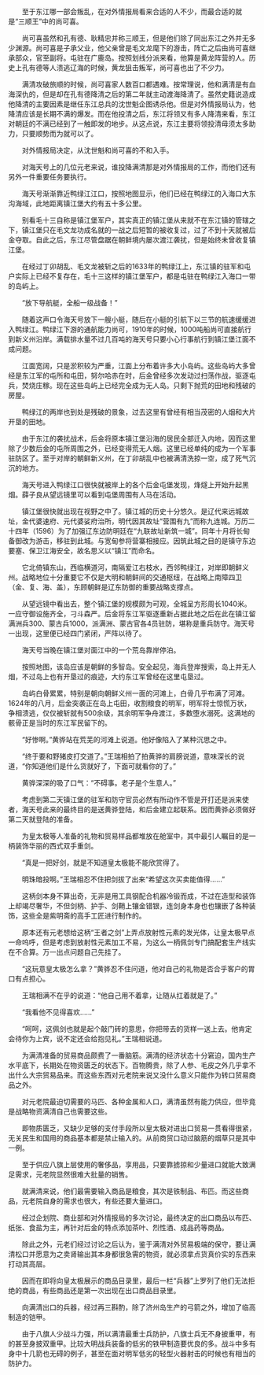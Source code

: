　　至于东江哪一部会叛乱，在对外情报局看来合适的人不少，而最合适的就是“三顺王”中的尚可喜。

　　尚可喜虽然和孔有德、耿精忠并称三顺王，但是他们除了同出东江之外并无多少渊源。尚可喜是子承父业，他父亲曾是毛文龙麾下的游击，阵亡之后由尚可喜继承部众，官至副将。屯驻在广鹿岛。按照划线分派来看，他算是黄龙阵营的人。历史上孔有德等人溃逃辽海的时候，黄龙狙击叛军，尚可喜也出了不少力。

　　满清攻破旅顺的时候，尚可喜家人数百口都遇难。按常理说，他和满清是有血海深仇的，但是却在孔有德降清之后的第二年就主动渡海降清了。虽然史籍说造成他降清的主要因素是继任东江总兵的沈世魁企图诱杀他。但是对外情报局认为，他降清应该是长期不满的爆发。而在他投清之后，东江将领又有多人降清来看，东江对朝廷的不满已经到了一触即发的地步。从这点说，东江主要将领投清毋须太多助力，只要顺势而为就可以了。

　　对外情报局决定，从沈世魁和尚可喜的不和入手。

　　对海天号上的几位元老来说，谁投降满清那是对外情报局的工作，而他们还有另外一件重要任务要执行。

　　海天号渐渐靠近鸭绿江江口，按照地图显示，他们已经在鸭绿江的入海口大东沟海域，此地距离镇江堡大约有五十多公里。

　　别看毛十三自称是镇江堡军户，其实真正的镇江堡从来就不在东江镇的管辖之下，镇江堡只在毛文龙功成名就的一战之后短暂的被收复过，过了不到十天就被后金夺取。自此之后，东江尽管盘踞在朝鲜境内屡次渡江袭扰，但是始终未曾收复镇江堡。

　　在经过丁卯胡乱、毛文龙被斩之后的1633年的鸭绿江上，东江镇的驻军和屯户实际上已经不复存在，毛十三这样的镇江堡军户，都是屯驻在鸭绿江入海口一带的岛屿上。

　　“放下导航艇，全船一级战备！”

　　随着这声口令海天号放下一艘小艇，随后在小艇的引航下以三节的航速缓缓进入鸭绿江。鸭绿江下游的通航能力尚可，1910年的时候，1000吨船尚可直接航行到新义州沿岸。满载排水量不过几百吨的海天号只要小心行事航行到镇江堡江面不成问题。

　　江面宽阔，只是淤积较为严重，江面上分布着许多大小岛屿。这些岛屿大多曾经是东江军的屯所和屯田，努尔哈赤在时，后金曾经多次发动过扫荡作战，驱逐屯兵，焚烧庄稼。现在这些岛屿上已经完全成为无人岛。只剩下抛荒的田地和残破的房屋。

　　鸭绿江的两岸也到处是残破的景象，过去这里有曾经有相当茂密的人烟和大片开垦的田地。

　　由于东江的袭扰战术，后金将原本镇江堡沿海的居民全部迁入内地，因而这里除了少数后金的屯所周围之外，已经变得荒无人烟。这里已经单纯的成为一个军事驻防区了。至于对岸的朝鲜新义州，在丁卯胡乱中也被满清洗掠一空，成了死气沉沉的地方。

　　海天号进入鸭绿江口很快就被岸上的各个后金屯堡发现，烽燧上开始升起黑烟。薛子良从望远镜里可以看到屯堡周围有人马在活动。

　　镇江堡很快就出现在视野之中了。镇江城的历史十分悠久。是辽代来远城故址，金代婆速府、元代婆娑府治所，明代因其故址“营围有九”而称九连城。万历二十四年（1596）为了加强辽东边防明廷在“九联故址新筑一城”。同年十月将长甸备御改为游击，移驻到此城。与宽甸参将营寨相接应。因筑此城之目的是镇守东边要塞、保卫江海安全，故名思义以“镇江”而命名。

　　它北倚镇东山，西临横道河，南隔爱江右枝水，西邻鸭绿江，对岸即朝鲜义州。战略地位十分重要它不仅是大明和朝鲜间的交通枢纽，在战略上南障四卫（金、复、海、盖），东顾朝鲜是辽东防御的重要战略支撑点。

　　从望远镜中看出去，整个镇江堡的规模颇为可观，全城呈方形周长1040米。一应守御设施齐全，刁斗森严。后金将东江军驱逐重新占据此地之后在此在镇江留满洲兵300、蒙古兵1000，派满洲、蒙古官各4员驻防，堪称是重兵防守。海天号一出现，这里便已经四门紧闭，严阵以待了。

　　海天号当晚在镇江堡对面江中的一个荒岛靠岸停泊。

　　按照地图，该岛应该是朝鲜的多智岛。安全起见，海兵登岸搜索，岛上并无人烟，不过岛上也有开垦过的痕迹，大约东江军曾经在这里屯垦过。

　　岛屿白骨累累，特别是朝向朝鲜义州一面的河滩上，白骨几乎布满了河滩。1624年的八月，后金突袭正在岛上屯田，收割粮食的明军，明军将士惊慌万状，争相溃逃，仅仅被斩就有500余级，其余明军争舟渡江，多数堕水溺死。这满地的骸骨正是当时的东江军民留下的。

　　“好惨啊。”黄骅站在荒芜的河滩上说道。他好像陷入了某种沉思之中。

　　“终于要和野猪皮打交道了。”王瑞相拍了拍黄骅的肩膀说道，意味深长的说道，“你知道他们是什么货就好了，下面可就看你的了。”

　　黄骅深深的吸了口气：“不碍事。老子是个生意人。”

　　考虑到第二天镇江堡的驻军和防守官员必然有所动作不管是开打还是派来使者，海天号此来的最终目的是送黄骅登陆，和后金建立起联系。因而黄骅必须做好第二天就登陆的准备。

　　为皇太极等人准备的礼物和贸易样品都堆放在舱室中，其中最引人瞩目的是一柄装饰华丽的西式双手重剑。

　　“真是一把好剑，就是不知道皇太极能不能欣赏得了。

　　明珠暗投啊。”王瑞相忍不住把剑拔了出来“希望这次买卖能值得……”

　　这柄剑本身不算出奇，无非是用工具钢配合机器冷锻而成，不过在造型和装饰上却竭尽奢华，不但剑柄、护手、剑鞘上镶金错银，连剑身本身也也镶嵌了各种装饰，这些全是紫明斋的高手工匠进行制作的。

　　原本还有元老想给这柄“王者之剑”上弄点放射性元素的发光体，让皇太极早点一命呜呼，但是考虑到放射性元素加工不易，为这么一柄佩剑专门搞配套生产线实在不合算。万一出点问题自己先挂了。

　　“这玩意皇太极怎么拿？”黄骅忍不住问道，他对自己的礼物是否合乎客户的胃口有点担心。

　　王瑞相满不在乎的说道：“他自己用不着拿，让随从扛着就是了。”

　　“我看他不见得喜欢……”

　　“呵呵，这佩剑也就是起个敲门砖的意思，你把带去的货样一送上去。他肯定会待你为上宾，说不定还会给抱见礼。”王瑞相说道。

　　为满清准备的贸易商品颇费了一番脑筋。满清的经济状态十分窘迫，国内生产水平底下，长期处在物资匮乏的状态下。百物腾贵，除了人参、毛皮之外几乎拿不出什么大宗贸易品来。而这些东西对元老院来说又没什么意义只能作为转口贸易商品之外。

　　对元老院最迫切需要的马匹、各种金属和人口，满清虽然有能力供应，但毕竟是战略物资满清自己也需要这些。

　　即物质匮乏，又缺少足够的支付手段所以皇太极对进出口贸易一贯看得很紧，无关民生和国用的商品基本都是禁止输入的。从前商贸口动过脑筋的烟草只是其中一例。

　　至于供应八旗上层使用的奢侈品，享用品，只要靠掳掠和少量进口就能大致满足需求，元老院显然很难大批量的销售。

　　就满清来说，他们最需要输入商品是粮食，其次是铁制品、布匹。而这些商品，元老院自身的需求也很大，有些还要大量进口。

　　经过企划院、商业部和对外情报局的多次讨论，最终决定的出口商品以布匹、纸张、食盐为主，再针对后金的特点添加茶叶、烈性酒、成品药等商品。

　　除此之外，元老们经过讨论之后认为，鉴于满清对外贸易极端的保守，要让满清松口并愿意为之卖肾输出其本身都很急需的物资，就必须拿点货真价实的东西来打动其高层。

　　因而在即将向皇太极展示的商品目录里，最后一栏“兵器”上罗列了他们无法拒绝的商品，有些商品还是第一次出现在出口商品目录里。

　　向满清出口的兵器，经过再三斟酌，除了济州岛生产的弓箭之外，增加了临高制造的铠甲。

　　由于八旗人少战斗力强，所以满清最重士兵防护，八旗士兵无不身披重甲，有的甚至身披双重甲。比较大明战兵装备的低劣的铁甲制造要优良的多。战斗中多有身中十几箭也无碍的例子，甚至在面对明军低劣的轻型火器射击的时候也有相当的防护力。

